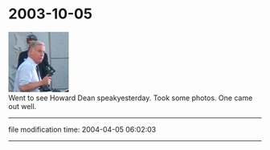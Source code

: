 2003-10-05
==========

[![[pic of dean]](/photos/thumb/2003-10-05-howard-dean.jpg)](/photos/2003-10-05-howard-dean.jpg)  
Went to see Howard Dean speakyesterday. Took some photos. One came out well.  

* * *

file modification time: 2004-04-05 06:02:03

* * *
